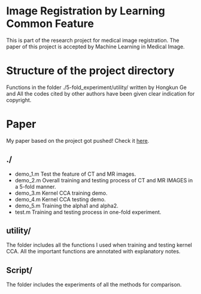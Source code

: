 # Image Registration by Learning Common Feature
This is part of the research project for medical image registration. The paper of this project is accepted by Machine Learning in Medical Image. 

# Structure of the project directory

Functions in the folder ./5-fold_experiment/utility/ written by Hongkun Ge and All the codes cited by other authors have been given clear indication for copyright.

# Paper

My paper based on the project got pushed! Check it [here](http://link.springer.com/chapter/10.1007/978-3-319-24888-2_25).

## ./
- demo_1.m    Test the feature of CT and MR images.
- demo_2.m    Overall training and testing process of CT and MR IMAGES in a 5-fold manner. 
- demo_3.m    Kernel CCA training demo. 
- demo_4.m    Kernel CCA testing demo. 
- demo_5.m    Training the alpha1 and alpha2.
- test.m      Training and testing process in one-fold experiment.

## utility/
The folder includes all the functions I used when training and testing kernel CCA. All the important functions are annotated with explanatory notes. 

## Script/
The folder includes the experiments of all the methods for comparison.


